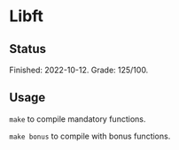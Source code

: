 # Libft
## Status
Finished: 2022-10-12. Grade: 125/100.

## Usage
``make`` to compile mandatory functions.

``make bonus`` to compile with bonus functions.
